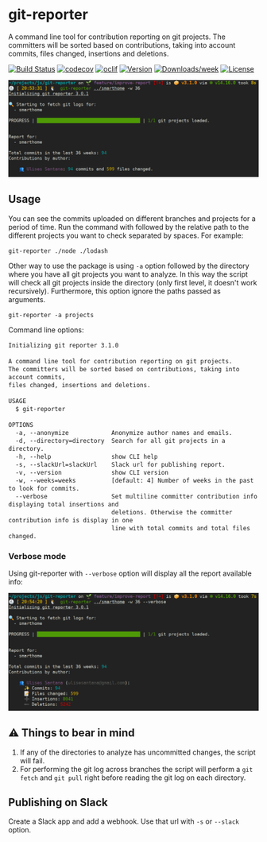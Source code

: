 git-reporter
============

A command line tool for contribution reporting on git projects. The
committers will be sorted based on contributions, taking into account
commits, files changed, insertions and deletions.

[![Build Status](https://travis-ci.com/ulisesantana/git-reporter.svg?branch=master)](https://travis-ci.com/ulisesantana/git-reporter)
[![codecov](https://codecov.io/gh/ulisesantana/git-reporter/branch/master/graph/badge.svg?token=6N32FMeuth)](https://codecov.io/gh/ulisesantana/git-reporter)
[![oclif](https://img.shields.io/badge/cli-oclif-brightgreen.svg)](https://oclif.io)
[![Version](https://img.shields.io/npm/v/git-reporter.svg)](https://npmjs.org/package/git-reporter)
[![Downloads/week](https://img.shields.io/npm/dw/git-reporter.svg)](https://npmjs.org/package/git-reporter)
[![License](https://img.shields.io/npm/l/git-reporter.svg)](https://github.com/ulisesantana/git-reporter/blob/master/package.json)

![Usage example](docs/compact-example.png)

## Usage

You can see the commits uploaded on different branches and projects for a 
period of time. Run the command with followed by the relative 
path to the different projects you want to check separated by spaces. For 
example:

```shell
git-reporter ./node ./lodash
```

Other way to use the package is using `-a` option followed by the directory 
where you have all git projects you want to analyze. In this way the script 
will check all git projects inside the directory (only first level, it 
doesn't work recursively). Furthermore, this option ignore the paths passed 
as arguments.

```shell
git-reporter -a projects
```

Command line options:
```shell
Initializing git reporter 3.1.0

A command line tool for contribution reporting on git projects. 
The committers will be sorted based on contributions, taking into account commits, 
files changed, insertions and deletions.

USAGE
  $ git-reporter

OPTIONS
  -a, --anonymize            Anonymize author names and emails.
  -d, --directory=directory  Search for all git projects in a directory.
  -h, --help                 show CLI help
  -s, --slackUrl=slackUrl    Slack url for publishing report.
  -v, --version              show CLI version
  -w, --weeks=weeks          [default: 4] Number of weeks in the past to look for commits.
  --verbose                  Set multiline committer contribution info displaying total insertions and 
                             deletions. Otherwise the committer contribution info is display in one 
                             line with total commits and total files changed.
```

### Verbose mode

Using git-reporter with `--verbose` option will display all the report available info:

![Usage example with verbose option](docs/verbose-example.png)

## ⚠️ Things to bear in mind

1. If any of the directories to analyze has uncommitted changes, the script 
   will fail.
1. For performing the git log across branches the script will perform a `git 
   fetch` and `git pull` right before reading the git log on each directory.

## Publishing on Slack

Create a Slack app and add a webhook. Use that url with `-s` or `--slack` 
option.
